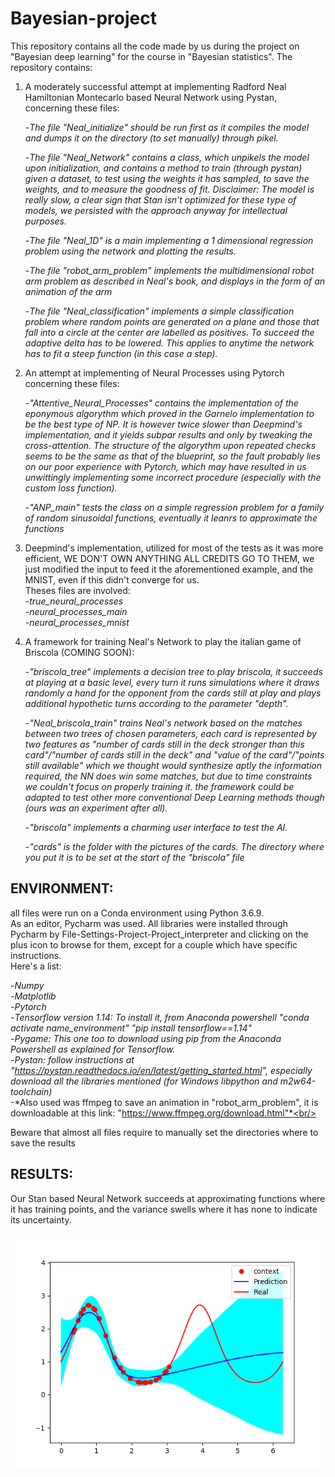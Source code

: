 # Bayesian-project
This repository contains all the code made by us during the project on "Bayesian deep learning" for the course in "Bayesian statistics".
The repository contains:


1. A moderately successful attempt at implementing Radford Neal Hamiltonian Montecarlo based Neural Network using Pystan, concerning these files:  <br/> 

    -*The file "Neal_initialize" should be run first as it compiles the model and dumps it on the directory (to set manually)                      through pikel.*  <br/>

    -*The file "Neal_Network" contains a class, which unpikels the model upon initialization, and contains a method to train (through pystan) given a dataset, to test using the weights it has sampled, to save the weights, and to measure the goodness of fit. Disclaimer: The model is really slow, a clear sign that Stan isn't optimized for these type of models, we persisted with the approach anyway for intellectual purposes.* <br/>

    -*The file "Neal_1D" is a main implementing a 1 dimensional regression problem using the network and plotting the results.* <br/>

    -*The file "robot_arm_problem" implements the multidimensional robot arm problem as described in Neal's book, and displays in the form of an animation of the arm* <br/>
    
    -*The file "Neal_classification" implements a simple classification problem where random points are generated on a plane and those that fall into a circle at the center are labelled as positives. To succeed the adaptive delta has to be lowered. This applies to anytime the network has to fit a steep function (in this case a step).*<br/>


2. An attempt at implementing of Neural Processes using Pytorch concerning these files:

      -*"Attentive_Neural_Processes" contains the implementation of the eponymous algorythm which proved in the Garnelo implementation to be the best type of NP. It is however twice slower than Deepmind's implementation, and it yields subpar results and only by tweaking the cross-attention. The structure of the algorythm upon repeated checks seems to be the same as that of the blueprint, so the fault probably lies on our poor experience with Pytorch, which may have resulted in us unwittingly implementing some incorrect procedure (especially with the custom loss function).* <br/>

      -*"ANP_main" tests the class on a simple regression problem for a family of random sinusoidal functions, eventually it leanrs to approximate the functions* <br/>

3. Deepmind's implementation, utilized for most of the tests as it was more efficient, WE DON'T OWN ANYTHING ALL CREDITS GO TO THEM, we just modified the input to feed it the aforementioned example, and the MNIST, even if this didn't converge for us.<br/>
Theses files are involved:<br/>
      -*true_neural_processes*<br/>
      -*neural_processes_main*<br/>
      -*neural_processes_mnist*<br/>
      

4. A framework for training Neal's Network to play the italian game of Briscola (COMING SOON): <br/>

      -*"briscola_tree" implements a decision tree to play briscola, it succeeds at playing at a basic level, every turn it runs simulations where it draws randomly a hand for the opponent from the cards still at play and plays additional hypothetic turns according to the parameter "depth".* <br/>

      -*"Neal_briscola_train" trains Neal's network based on the matches between two trees of chosen parameters, each card is represented by two features as "number of cards still in the deck stronger than this card"/"number of cards still in the deck" and "value of the card"/"points still available" which we thought would synthesize aptly the information required, the NN does win some matches, but due to time constraints we couldn't focus on properly training it. the framework could be adapted to test other more conventional Deep Learning methods though (ours was an experiment after all).* <br/>

      -*"briscola" implements a charming user interface to test the AI.* <br/>

      -*"cards" is the folder with the pictures of the cards. The directory where you put it is to be set at the start of the "briscola" file* <br/>


ENVIRONMENT:<br/> 
---------------
all files were run on a Conda environment using Python 3.6.9.<br/> 
As an editor, Pycharm was used.
All libraries were installed through Pycharm by File-Settings-Project-Project_interpreter and clicking on the plus icon to browse for them, except for a couple which have specific instructions.<br/> 
Here's a list:<br/> 

-*Numpy*<br/> 
-*Matplotlib*<br/> 
-*Pytorch*<br/> 
-*Tensorflow version 1.14: To install it, from Anaconda powershell "conda activate name_environment"  "pip install tensorflow==1.14"*<br/> 
-*Pygame: This one too to download using pip from the Anaconda Powershell as explained for Tensorflow.*<br/> 
-*Pystan: follow instructions at "https://pystan.readthedocs.io/en/latest/getting_started.html", especially download all the libraries mentioned (for Windows libpython and m2w64-toolchain)*<br/> 
-*Also used was ffmpeg to save an animation in "robot_arm_problem", it is downloadable at this link: "https://www.ffmpeg.org/download.html"*<br/> 

Beware that almost all files require to manually set the directories where to save the results<br/> 


RESULTS:<br/>
-------------
Our Stan based Neural Network succeeds at approximating functions where it has training points, and the variance swells where it has none to indicate its uncertainty.

![alt text](https://github.com/CaloPando/Bayesian-project/blob/master/images/train_on_range2.png)


